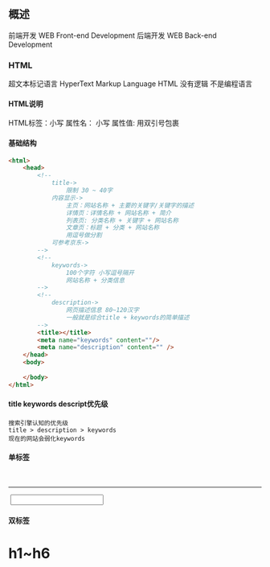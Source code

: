 ## 概述
前端开发 WEB Front-end Development
后端开发 WEB Back-end Development

### HTML
超文本标记语言
HyperText Markup Language
HTML 没有逻辑 不是编程语言

#### HTML说明
HTML标签：小写
属性名： 小写
属性值: 用双引号包裹

#### 基础结构
```html
<html>
    <head>
        <!-- 
			title->
				限制 30 ~ 40字
			内容显示->
				主页：网站名称 + 主要的关键字/关键字的描述
				详情页：详情名称 + 网站名称 + 简介
				列表页: 分类名称 + 关键字 + 网站名称
				文章页：标题 + 分类 + 网站名称
                用逗号做分割
			可参考京东->
		-->
        <!--
			keywords->
				100个字符 小写逗号隔开
				网站名称 + 分类信息
		-->
        <!--
			description->
				网页描述信息 80~120汉字
				一般就是综合title + keywords的简单描述
		-->
        <title></title>
        <meta name="keywords" content=""/>
        <meta name="description" content="" />
    </head>
    <body>
        
    </body>
</html>
```
#### title keywords descript优先级
	搜索引擎认知的优先级
	title > description > keywords
	现在的网站会弱化keywords
#### 单标签

<br />
<hr />
<img />
<input />

#### 双标签
<h1>h1~h6</h1>
<p></p>
<a></a>
<div></div>
<span></span>